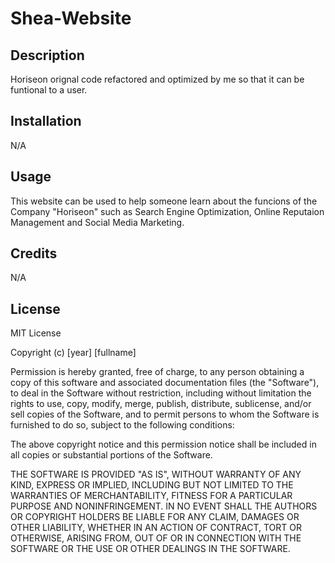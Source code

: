 # Shea-Website

## Description

Horiseon orignal code refactored and optimized by me so that it can be funtional to a user. 

## Installation
N/A

## Usage

This website can be used to help someone learn about the funcions of the Company "Horiseon" such as Search Engine Optimization, Online Reputaion Management and Social Media Marketing. 

## Credits
N/A

## License
MIT License

Copyright (c) [year] [fullname]
     
Permission is hereby granted, free of charge, to any person obtaining a copy
of this software and associated documentation files (the "Software"), to deal
in the Software without restriction, including without limitation the rights
to use, copy, modify, merge, publish, distribute, sublicense, and/or sell
copies of the Software, and to permit persons to whom the Software is
furnished to do so, subject to the following conditions:

The above copyright notice and this permission notice shall be included in all
copies or substantial portions of the Software.

THE SOFTWARE IS PROVIDED "AS IS", WITHOUT WARRANTY OF ANY KIND, EXPRESS OR
IMPLIED, INCLUDING BUT NOT LIMITED TO THE WARRANTIES OF MERCHANTABILITY,
FITNESS FOR A PARTICULAR PURPOSE AND NONINFRINGEMENT. IN NO EVENT SHALL THE
AUTHORS OR COPYRIGHT HOLDERS BE LIABLE FOR ANY CLAIM, DAMAGES OR OTHER
LIABILITY, WHETHER IN AN ACTION OF CONTRACT, TORT OR OTHERWISE, ARISING FROM,
OUT OF OR IN CONNECTION WITH THE SOFTWARE OR THE USE OR OTHER DEALINGS IN THE
SOFTWARE.
